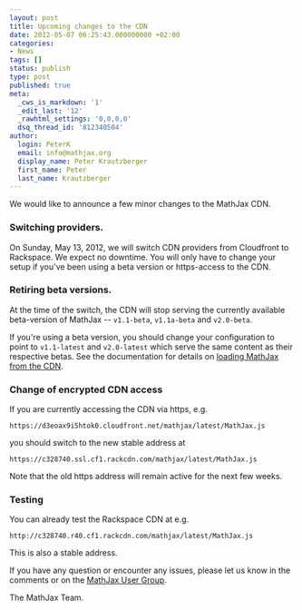 ```yaml
---
layout: post
title: Upcoming changes to the CDN
date: 2012-05-07 06:25:43.000000000 +02:00
categories:
- News
tags: []
status: publish
type: post
published: true
meta:
  _cws_is_markdown: '1'
  _edit_last: '12'
  _rawhtml_settings: '0,0,0,0'
  dsq_thread_id: '812340504'
author:
  login: PeterK
  email: info@mathjax.org
  display_name: Peter Krautzberger
  first_name: Peter
  last_name: Krautzberger
---
```


We would like to announce a few minor changes to the MathJax CDN.

### Switching providers.

On Sunday, May 13, 2012, we will switch CDN providers from Cloudfront to Rackspace. We expect no downtime. You will only have to change your setup if you've been using a beta version or https-access to the CDN.

### Retiring beta versions.

At the time of the switch, the CDN will stop serving the currently available beta-version of MathJax -- `v1.1-beta`, `v1.1a-beta` and `v2.0-beta`.

If you're using a beta version, you should change your configuration to point to `v1.1-latest` and `v2.0-latest` which serve the same content as their respective betas. See the documentation for details on [loading MathJax from the CDN](http://www.mathjax.org/docs/2.0/configuration.html#loading-cdn).

### Change of encrypted CDN access

If you are currently accessing the CDN via https, e.g.

`https://d3eoax9i5htok0.cloudfront.net/mathjax/latest/MathJax.js`

you should switch to the new stable address at

`https://c328740.ssl.cf1.rackcdn.com/mathjax/latest/MathJax.js`

Note that the old https address will remain active for the next few weeks.

### Testing

You can already test the Rackspace CDN at e.g.

`http://c328740.r40.cf1.rackcdn.com/mathjax/latest/MathJax.js`

This is also a stable address.

If you have any question or encounter any issues, please let us know in the comments or on the [MathJax User Group](http://groups.google.com/group/mathjax-users/).

The MathJax Team.